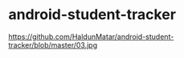 # android-student-tracker

https://github.com/HaldunMatar/android-student-tracker/blob/master/03.jpg
